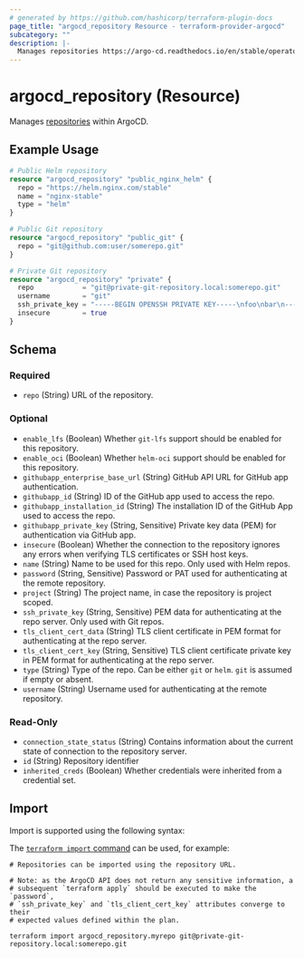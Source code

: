 ```yaml
---
# generated by https://github.com/hashicorp/terraform-plugin-docs
page_title: "argocd_repository Resource - terraform-provider-argocd"
subcategory: ""
description: |-
  Manages repositories https://argo-cd.readthedocs.io/en/stable/operator-manual/declarative-setup/#repositories within ArgoCD.
---
```


# argocd_repository (Resource)

Manages [repositories](https://argo-cd.readthedocs.io/en/stable/operator-manual/declarative-setup/#repositories) within ArgoCD.

## Example Usage

```terraform
# Public Helm repository
resource "argocd_repository" "public_nginx_helm" {
  repo = "https://helm.nginx.com/stable"
  name = "nginx-stable"
  type = "helm"
}

# Public Git repository
resource "argocd_repository" "public_git" {
  repo = "git@github.com:user/somerepo.git"
}

# Private Git repository
resource "argocd_repository" "private" {
  repo            = "git@private-git-repository.local:somerepo.git"
  username        = "git"
  ssh_private_key = "-----BEGIN OPENSSH PRIVATE KEY-----\nfoo\nbar\n-----END OPENSSH PRIVATE KEY-----"
  insecure        = true
}
```

<!-- schema generated by tfplugindocs -->
## Schema

### Required

- `repo` (String) URL of the repository.

### Optional

- `enable_lfs` (Boolean) Whether `git-lfs` support should be enabled for this repository.
- `enable_oci` (Boolean) Whether `helm-oci` support should be enabled for this repository.
- `githubapp_enterprise_base_url` (String) GitHub API URL for GitHub app authentication.
- `githubapp_id` (String) ID of the GitHub app used to access the repo.
- `githubapp_installation_id` (String) The installation ID of the GitHub App used to access the repo.
- `githubapp_private_key` (String, Sensitive) Private key data (PEM) for authentication via GitHub app.
- `insecure` (Boolean) Whether the connection to the repository ignores any errors when verifying TLS certificates or SSH host keys.
- `name` (String) Name to be used for this repo. Only used with Helm repos.
- `password` (String, Sensitive) Password or PAT used for authenticating at the remote repository.
- `project` (String) The project name, in case the repository is project scoped.
- `ssh_private_key` (String, Sensitive) PEM data for authenticating at the repo server. Only used with Git repos.
- `tls_client_cert_data` (String) TLS client certificate in PEM format for authenticating at the repo server.
- `tls_client_cert_key` (String, Sensitive) TLS client certificate private key in PEM format for authenticating at the repo server.
- `type` (String) Type of the repo. Can be either `git` or `helm`. `git` is assumed if empty or absent.
- `username` (String) Username used for authenticating at the remote repository.

### Read-Only

- `connection_state_status` (String) Contains information about the current state of connection to the repository server.
- `id` (String) Repository identifier
- `inherited_creds` (Boolean) Whether credentials were inherited from a credential set.

## Import

Import is supported using the following syntax:

The [`terraform import` command](https://developer.hashicorp.com/terraform/cli/commands/import) can be used, for example:

```shell
# Repositories can be imported using the repository URL.

# Note: as the ArgoCD API does not return any sensitive information, a
# subsequent `terraform apply` should be executed to make the `password`,
# `ssh_private_key` and `tls_client_cert_key` attributes converge to their
# expected values defined within the plan.

terraform import argocd_repository.myrepo git@private-git-repository.local:somerepo.git
```
